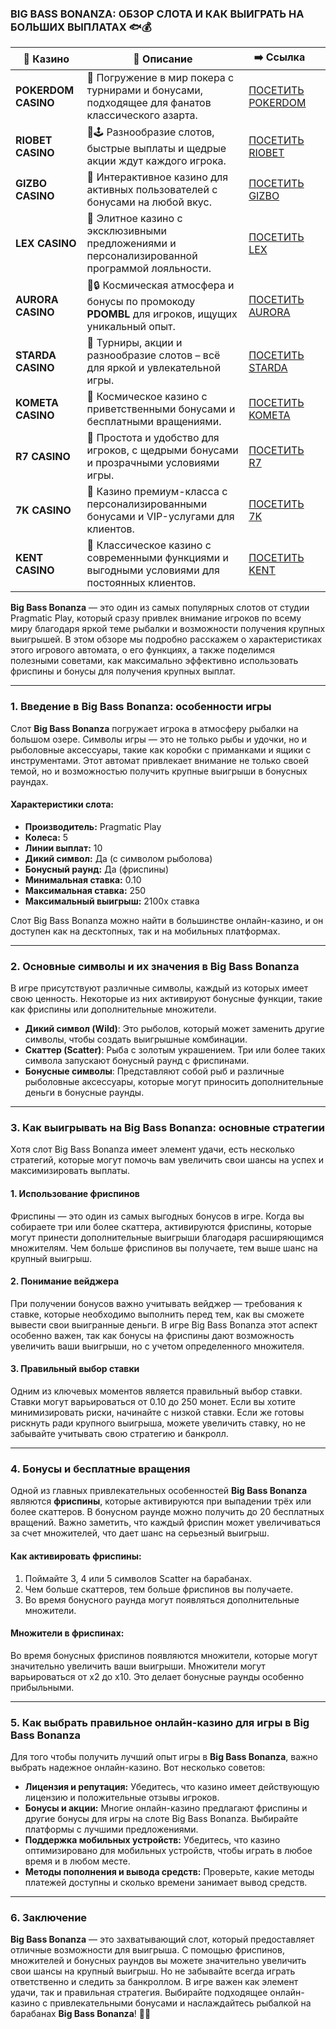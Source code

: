 ### **BIG BASS BONANZA: ОБЗОР СЛОТА И КАК ВЫИГРАТЬ НА БОЛЬШИХ ВЫПЛАТАХ 🐟💰**
| 🎰 Казино           | 📜 Описание                                                                                       | ➡️ Ссылка                                                                                          |   |
| ------------------- | ------------------------------------------------------------------------------------------------- | -------------------------------------------------------------------------------------------------- | - |
| **POKERDOM CASINO** | 🎲 Погружение в мир покера с турнирами и бонусами, подходящее для фанатов классического азарта.   | [ПОСЕТИТЬ POKERDOM](https://brandplay.link/FwVc4f)                                                 |   |
| **RIOBET CASINO**   | 🌟🕹️ Разнообразие слотов, быстрые выплаты и щедрые акции ждут каждого игрока.                    | [ПОСЕТИТЬ RIOBET](https://brandplay.link/TnjsxFvH)                                                 |   |
| **GIZBO CASINO**    | 🚀 Интерактивное казино для активных пользователей с бонусами на любой вкус.                      | [ПОСЕТИТЬ GIZBO](https://brandplay.link/rvzLrVLp)                                                  |   |
| **LEX CASINO**      | 🎰 Элитное казино с эксклюзивными предложениями и персонализированной программой лояльности.      | [ПОСЕТИТЬ LEX](https://brandplay.link/VMqNXPFs)                                                    |   |
| **AURORA CASINO**   | 🌌🔒 Космическая атмосфера и бонусы по промокоду **PDOMBL** для игроков, ищущих уникальный опыт. | [ПОСЕТИТЬ AURORA](https://10trafic-stat2.com/click/668546556bcc6313411604bc/6766/13031/subaccount) |   |
| **STARDA CASINO**   | 🌠 Турниры, акции и разнообразие слотов – всё для яркой и увлекательной игры.                     | [ПОСЕТИТЬ STARDA](https://brandplay.link/HDcDrxLk)                                                 |   |
| **KOMETA CASINO**   | 💫 Космическое казино с приветственными бонусами и бесплатными вращениями.                        | [ПОСЕТИТЬ KOMETA](https://brandplay.link/jHzFFYGv)                                                 |   |
| **R7 CASINO**       | 🎯 Простота и удобство для игроков, с щедрыми бонусами и прозрачными условиями игры.              | [ПОСЕТИТЬ R7](https://brandplay.link/dByFXP7h)                                                     |   |
| **7K CASINO**       | 💎 Казино премиум-класса с персонализированными бонусами и VIP-услугами для клиентов.             | [ПОСЕТИТЬ 7K](https://brandplay.link/dd46bNgD)                                                     |   |
| **KENT CASINO**     | 🎲 Классическое казино с современными функциями и выгодными условиями для постоянных клиентов.    | [ПОСЕТИТЬ KENT](https://brandplay.link/XRH1g6Vb)                                                   |   |
**Big Bass Bonanza** — это один из самых популярных слотов от студии Pragmatic Play, который сразу привлек внимание игроков по всему миру благодаря яркой теме рыбалки и возможности получения крупных выигрышей. В этом обзоре мы подробно расскажем о характеристиках этого игрового автомата, о его функциях, а также поделимся полезными советами, как максимально эффективно использовать фриспины и бонусы для получения крупных выплат.

***

### **1. Введение в Big Bass Bonanza: особенности игры**

Слот **Big Bass Bonanza** погружает игрока в атмосферу рыбалки на большом озере. Символы игры — это не только рыбы и удочки, но и рыболовные аксессуары, такие как коробки с приманками и ящики с инструментами. Этот автомат привлекает внимание не только своей темой, но и возможностью получить крупные выигрыши в бонусных раундах.

#### Характеристики слота:

* **Производитель:** Pragmatic Play
* **Колеса:** 5
* **Линии выплат:** 10
* **Дикий символ:** Да (с символом рыболова)
* **Бонусный раунд:** Да (фриспины)
* **Минимальная ставка:** 0.10
* **Максимальная ставка:** 250
* **Максимальный выигрыш:** 2100x ставка

Слот Big Bass Bonanza можно найти в большинстве онлайн-казино, и он доступен как на десктопных, так и на мобильных платформах.

***

### **2. Основные символы и их значения в Big Bass Bonanza**

В игре присутствуют различные символы, каждый из которых имеет свою ценность. Некоторые из них активируют бонусные функции, такие как фриспины или дополнительные множители.

* **Дикий символ (Wild)**: Это рыболов, который может заменить другие символы, чтобы создать выигрышные комбинации.
* **Скаттер (Scatter)**: Рыба с золотым украшением. Три или более таких символа запускают бонусный раунд с фриспинами.
* **Бонусные символы**: Представляют собой рыб и различные рыболовные аксессуары, которые могут приносить дополнительные деньги в бонусные раунды.

***

### **3. Как выигрывать на Big Bass Bonanza: основные стратегии**

Хотя слот Big Bass Bonanza имеет элемент удачи, есть несколько стратегий, которые могут помочь вам увеличить свои шансы на успех и максимизировать выплаты.

#### 1. **Использование фриспинов**

Фриспины — это один из самых выгодных бонусов в игре. Когда вы собираете три или более скаттера, активируются фриспины, которые могут принести дополнительные выигрыши благодаря расширяющимся множителям. Чем больше фриспинов вы получаете, тем выше шанс на крупный выигрыш.

#### 2. **Понимание вейджера**

При получении бонусов важно учитывать вейджер — требования к ставке, которые необходимо выполнить перед тем, как вы сможете вывести свои выигранные деньги. В игре Big Bass Bonanza этот аспект особенно важен, так как бонусы на фриспины дают возможность увеличить ваши выигрыши, но с учетом определенного множителя.

#### 3. **Правильный выбор ставки**

Одним из ключевых моментов является правильный выбор ставки. Ставки могут варьироваться от 0.10 до 250 монет. Если вы хотите минимизировать риски, начинайте с низкой ставки. Если же готовы рискнуть ради крупного выигрыша, можете увеличить ставку, но не забывайте учитывать свою стратегию и банкролл.

***

### **4. Бонусы и бесплатные вращения**

Одной из главных привлекательных особенностей **Big Bass Bonanza** являются **фриспины**, которые активируются при выпадении трёх или более скаттеров. В бонусном раунде можно получить до 20 бесплатных вращений. Важно заметить, что каждый фриспин может увеличиваться за счет множителей, что дает шанс на серьезный выигрыш.

#### Как активировать фриспины:

1. Поймайте 3, 4 или 5 символов Scatter на барабанах.
2. Чем больше скаттеров, тем больше фриспинов вы получаете.
3. Во время бонусного раунда могут появляться дополнительные множители.

#### Множители в фриспинах:

Во время бонусных фриспинов появляются множители, которые могут значительно увеличить ваши выигрыши. Множители могут варьироваться от x2 до x10. Это делает бонусные раунды особенно прибыльными.

***

### **5. Как выбрать правильное онлайн-казино для игры в Big Bass Bonanza**

Для того чтобы получить лучший опыт игры в **Big Bass Bonanza**, важно выбрать надежное онлайн-казино. Вот несколько советов:

* **Лицензия и репутация:** Убедитесь, что казино имеет действующую лицензию и положительные отзывы игроков.
* **Бонусы и акции:** Многие онлайн-казино предлагают фриспины и другие бонусы для игры на слоте Big Bass Bonanza. Выбирайте платформы с лучшими предложениями.
* **Поддержка мобильных устройств:** Убедитесь, что казино оптимизировано для мобильных устройств, чтобы играть в любое время и в любом месте.
* **Методы пополнения и вывода средств:** Проверьте, какие методы платежей доступны и сколько времени занимает вывод средств.

***

### **6. Заключение**

**Big Bass Bonanza** — это захватывающий слот, который предоставляет отличные возможности для выигрыша. С помощью фриспинов, множителей и бонусных раундов вы можете значительно увеличить свои шансы на крупный выигрыш. Но не забывайте всегда играть ответственно и следить за банкроллом. В игре важен как элемент удачи, так и правильная стратегия. Выбирайте подходящее онлайн-казино с привлекательными бонусами и наслаждайтесь рыбалкой на барабанах **Big Bass Bonanza**! 🎰💸
